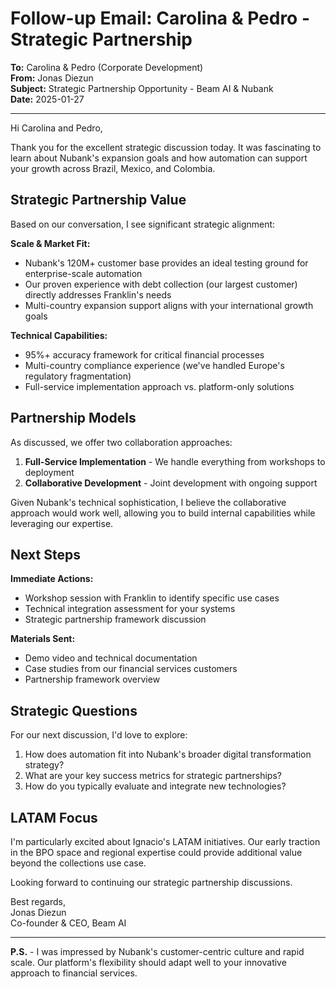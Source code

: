 # Follow-up Email: Carolina & Pedro - Strategic Partnership

**To:** Carolina & Pedro (Corporate Development)  
**From:** Jonas Diezun  
**Subject:** Strategic Partnership Opportunity - Beam AI & Nubank  
**Date:** 2025-01-27

---

Hi Carolina and Pedro,

Thank you for the excellent strategic discussion today. It was fascinating to learn about Nubank's expansion goals and how automation can support your growth across Brazil, Mexico, and Colombia.

## Strategic Partnership Value

Based on our conversation, I see significant strategic alignment:

**Scale & Market Fit:**
- Nubank's 120M+ customer base provides an ideal testing ground for enterprise-scale automation
- Our proven experience with debt collection (our largest customer) directly addresses Franklin's needs
- Multi-country expansion support aligns with your international growth goals

**Technical Capabilities:**
- 95%+ accuracy framework for critical financial processes
- Multi-country compliance experience (we've handled Europe's regulatory fragmentation)
- Full-service implementation approach vs. platform-only solutions

## Partnership Models

As discussed, we offer two collaboration approaches:

1. **Full-Service Implementation** - We handle everything from workshops to deployment
2. **Collaborative Development** - Joint development with ongoing support

Given Nubank's technical sophistication, I believe the collaborative approach would work well, allowing you to build internal capabilities while leveraging our expertise.

## Next Steps

**Immediate Actions:**
- Workshop session with Franklin to identify specific use cases
- Technical integration assessment for your systems
- Strategic partnership framework discussion

**Materials Sent:**
- Demo video and technical documentation
- Case studies from our financial services customers
- Partnership framework overview

## Strategic Questions

For our next discussion, I'd love to explore:
1. How does automation fit into Nubank's broader digital transformation strategy?
2. What are your key success metrics for strategic partnerships?
3. How do you typically evaluate and integrate new technologies?

## LATAM Focus

I'm particularly excited about Ignacio's LATAM initiatives. Our early traction in the BPO space and regional expertise could provide additional value beyond the collections use case.

Looking forward to continuing our strategic partnership discussions.

Best regards,  
Jonas Diezun  
Co-founder & CEO, Beam AI

---

**P.S.** - I was impressed by Nubank's customer-centric culture and rapid scale. Our platform's flexibility should adapt well to your innovative approach to financial services.
